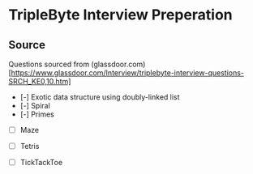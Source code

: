 # TripleByte Interview Preperation

## Source
Questions sourced from (glassdoor.com)[https://www.glassdoor.com/Interview/triplebyte-interview-questions-SRCH_KE0,10.htm]

- [-] Exotic data structure using doubly-linked list
- [-] Spiral
- [-] Primes
- [ ] Maze
- [ ] Tetris
- [ ] TickTackToe

